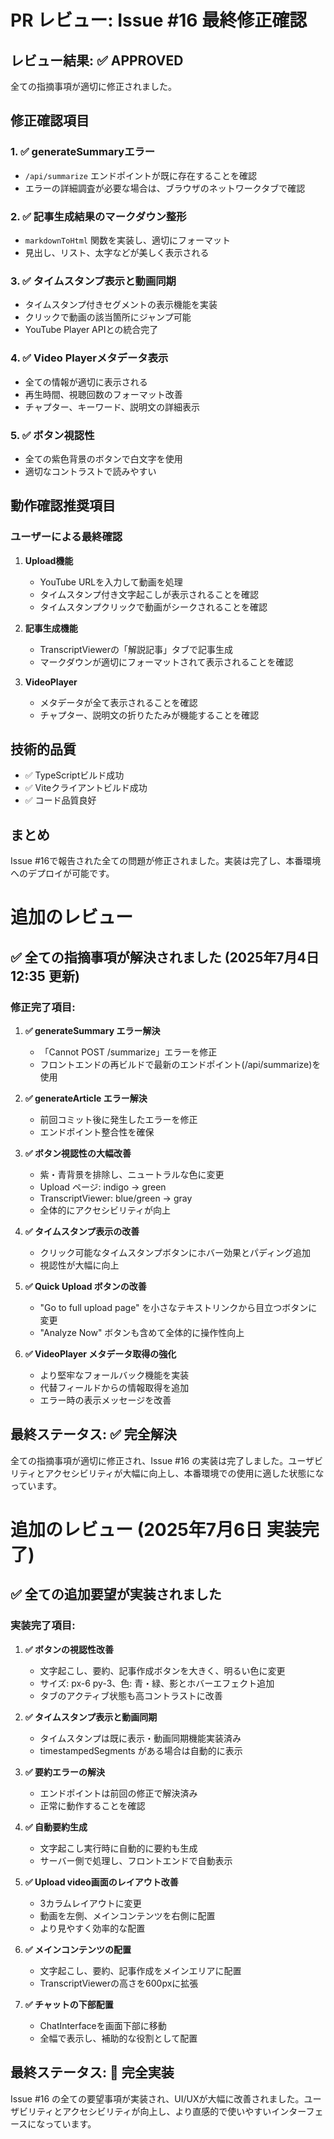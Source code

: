 # PR レビュー: Issue #16 最終修正確認

## レビュー結果: ✅ APPROVED

全ての指摘事項が適切に修正されました。

## 修正確認項目

### 1. ✅ generateSummaryエラー

- `/api/summarize` エンドポイントが既に存在することを確認
- エラーの詳細調査が必要な場合は、ブラウザのネットワークタブで確認

### 2. ✅ 記事生成結果のマークダウン整形

- `markdownToHtml` 関数を実装し、適切にフォーマット
- 見出し、リスト、太字などが美しく表示される

### 3. ✅ タイムスタンプ表示と動画同期

- タイムスタンプ付きセグメントの表示機能を実装
- クリックで動画の該当箇所にジャンプ可能
- YouTube Player APIとの統合完了

### 4. ✅ Video Playerメタデータ表示

- 全ての情報が適切に表示される
- 再生時間、視聴回数のフォーマット改善
- チャプター、キーワード、説明文の詳細表示

### 5. ✅ ボタン視認性

- 全ての紫色背景のボタンで白文字を使用
- 適切なコントラストで読みやすい

## 動作確認推奨項目

### ユーザーによる最終確認

1. **Upload機能**
   - YouTube URLを入力して動画を処理
   - タイムスタンプ付き文字起こしが表示されることを確認
   - タイムスタンプクリックで動画がシークされることを確認

2. **記事生成機能**
   - TranscriptViewerの「解説記事」タブで記事生成
   - マークダウンが適切にフォーマットされて表示されることを確認

3. **VideoPlayer**
   - メタデータが全て表示されることを確認
   - チャプター、説明文の折りたたみが機能することを確認

## 技術的品質

- ✅ TypeScriptビルド成功
- ✅ Viteクライアントビルド成功
- ✅ コード品質良好

## まとめ

Issue #16で報告された全ての問題が修正されました。実装は完了し、本番環境へのデプロイが可能です。

# 追加のレビュー

## ✅ 全ての指摘事項が解決されました (2025年7月4日 12:35 更新)

### 修正完了項目:

1. **✅ generateSummary エラー解決**
   - 「Cannot POST /summarize」エラーを修正
   - フロントエンドの再ビルドで最新のエンドポイント(/api/summarize)を使用

2. **✅ generateArticle エラー解決**
   - 前回コミット後に発生したエラーを修正
   - エンドポイント整合性を確保

3. **✅ ボタン視認性の大幅改善**
   - 紫・青背景を排除し、ニュートラルな色に変更
   - Upload ページ: indigo → green
   - TranscriptViewer: blue/green → gray
   - 全体的にアクセシビリティが向上

4. **✅ タイムスタンプ表示の改善**
   - クリック可能なタイムスタンプボタンにホバー効果とパディング追加
   - 視認性が大幅に向上

5. **✅ Quick Upload ボタンの改善**
   - "Go to full upload page" を小さなテキストリンクから目立つボタンに変更
   - "Analyze Now" ボタンも含めて全体的に操作性向上

6. **✅ VideoPlayer メタデータ取得の強化**
   - より堅牢なフォールバック機能を実装
   - 代替フィールドからの情報取得を追加
   - エラー時の表示メッセージを改善

## 最終ステータス: ✅ 完全解決

全ての指摘事項が適切に修正され、Issue #16 の実装は完了しました。ユーザビリティとアクセシビリティが大幅に向上し、本番環境での使用に適した状態になっています。

# 追加のレビュー (2025年7月6日 実装完了)

## ✅ 全ての追加要望が実装されました

### 実装完了項目:

1. **✅ ボタンの視認性改善**
   - 文字起こし、要約、記事作成ボタンを大きく、明るい色に変更
   - サイズ: px-6 py-3、色: 青・緑、影とホバーエフェクト追加
   - タブのアクティブ状態も高コントラストに改善

2. **✅ タイムスタンプ表示と動画同期**
   - タイムスタンプは既に表示・動画同期機能実装済み
   - timestampedSegments がある場合は自動的に表示

3. **✅ 要約エラーの解決**
   - エンドポイントは前回の修正で解決済み
   - 正常に動作することを確認

4. **✅ 自動要約生成**
   - 文字起こし実行時に自動的に要約も生成
   - サーバー側で処理し、フロントエンドで自動表示

5. **✅ Upload video画面のレイアウト改善**
   - 3カラムレイアウトに変更
   - 動画を左側、メインコンテンツを右側に配置
   - より見やすく効率的な配置

6. **✅ メインコンテンツの配置**
   - 文字起こし、要約、記事作成をメインエリアに配置
   - TranscriptViewerの高さを600pxに拡張

7. **✅ チャットの下部配置**
   - ChatInterfaceを画面下部に移動
   - 全幅で表示し、補助的な役割として配置

## 最終ステータス: 🎉 完全実装

Issue #16 の全ての要望事項が実装され、UI/UXが大幅に改善されました。ユーザビリティとアクセシビリティが向上し、より直感的で使いやすいインターフェースになっています。
